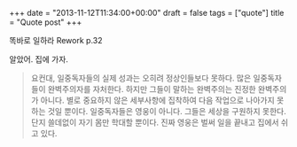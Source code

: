 +++
date = "2013-11-12T11:34:00+00:00"
draft = false
tags = ["quote"]
title = "Quote post"
+++
<p>똑바로 일하라 Rework p.32</p>
<p>알았어. 집에 가자.</p>

> 요컨대, 일중독자들의 실제 성과는 오히려 정상인들보다 못하다. 많은 일중독자들이 완벽주의자를 자처한다. 하지만 그들이 말하는 완벽주의는 진정한 완벽주의가 아니다. 별로 중요하지 않은 세부사항에 집착하여 다음 작업으로 나아가지 못하는 것일 뿐이다.
일중독자들은 영웅이 아니다. 그들은 세상을 구원하지 못한다. 단지 쓸데없이 자기 몸만 학대할 뿐이다. 진짜 영웅은 벌써 일을 끝내고 집에서 쉬고 있다.
